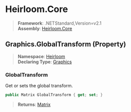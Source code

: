 # Heirloom.Core

> **Framework**: .NETStandard,Version=v2.1  
> **Assembly**: [Heirloom.Core][0]

## Graphics.GlobalTransform (Property)

> **Namespace**: [Heirloom][0]  
> **Declaring Type**: [Graphics][1]

### GlobalTransform

Get or sets the global transform.

```cs
public Matrix GlobalTransform { get; set; }
```

> **Returns**: [Matrix][2]

[0]: ../../../Heirloom.Core.md
[1]: ../Graphics.md
[2]: ../Matrix.md
